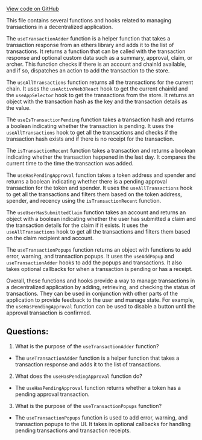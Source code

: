 [View code on GitHub](zoo-labs/zoo/blob/master/core/src/state/transactions/hooks.tsx)

This file contains several functions and hooks related to managing transactions in a decentralized application. 

The `useTransactionAdder` function is a helper function that takes a transaction response from an ethers library and adds it to the list of transactions. It returns a function that can be called with the transaction response and optional custom data such as a summary, approval, claim, or archer. This function checks if there is an account and chainId available, and if so, dispatches an action to add the transaction to the store.

The `useAllTransactions` function returns all the transactions for the current chain. It uses the `useActiveWeb3React` hook to get the current chainId and the `useAppSelector` hook to get the transactions from the store. It returns an object with the transaction hash as the key and the transaction details as the value.

The `useIsTransactionPending` function takes a transaction hash and returns a boolean indicating whether the transaction is pending. It uses the `useAllTransactions` hook to get all the transactions and checks if the transaction hash exists and if there is no receipt for the transaction.

The `isTransactionRecent` function takes a transaction and returns a boolean indicating whether the transaction happened in the last day. It compares the current time to the time the transaction was added.

The `useHasPendingApproval` function takes a token address and spender and returns a boolean indicating whether there is a pending approval transaction for the token and spender. It uses the `useAllTransactions` hook to get all the transactions and filters them based on the token address, spender, and recency using the `isTransactionRecent` function.

The `useUserHasSubmittedClaim` function takes an account and returns an object with a boolean indicating whether the user has submitted a claim and the transaction details for the claim if it exists. It uses the `useAllTransactions` hook to get all the transactions and filters them based on the claim recipient and account.

The `useTransactionPopups` function returns an object with functions to add error, warning, and transaction popups. It uses the `useAddPopup` and `useTransactionAdder` hooks to add the popups and transactions. It also takes optional callbacks for when a transaction is pending or has a receipt. 

Overall, these functions and hooks provide a way to manage transactions in a decentralized application by adding, retrieving, and checking the status of transactions. They can be used in conjunction with other parts of the application to provide feedback to the user and manage state. For example, the `useHasPendingApproval` function can be used to disable a button until the approval transaction is confirmed.
## Questions: 
 1. What is the purpose of the `useTransactionAdder` function?
- The `useTransactionAdder` function is a helper function that takes a transaction response and adds it to the list of transactions.
2. What does the `useHasPendingApproval` function do?
- The `useHasPendingApproval` function returns whether a token has a pending approval transaction.
3. What is the purpose of the `useTransactionPopups` function?
- The `useTransactionPopups` function is used to add error, warning, and transaction popups to the UI. It takes in optional callbacks for handling pending transactions and transaction receipts.